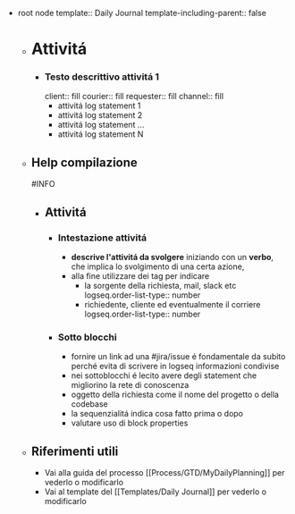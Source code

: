- root node
  template:: Daily Journal
  template-including-parent:: false
	- # Attivitá
		- ### Testo descrittivo attivitá 1
		  client:: fill
		  courier:: fill
		  requester:: fill
		  channel:: fill
			- attivitá log statement 1
			- attivitá log statement 2
			- attivitá log statement ...
			- attivitá log statement N
	- ## Help compilazione
	  #INFO
		- ## Attivitá
			- ### Intestazione attivitá
				- **descrive l'attivitá da svolgere** iniziando con un **verbo**, che implica lo svolgimento di una certa azione,
				- alla fine utilizzare dei tag per indicare
					- la sorgente della richiesta, mail, slack etc
					  logseq.order-list-type:: number
					- richiedente, cliente ed eventualmente il corriere
					  logseq.order-list-type:: number
			- ### Sotto blocchi
				- fornire un link ad una #jira/issue é fondamentale da subito perché evita di scrivere in logseq informazioni condivise
				- nei sottoblocchi é lecito avere degli statement che migliorino la rete di conoscenza
				- oggetto della richiesta come il nome del progetto o della codebase
				- la sequenzialitá indica cosa fatto prima o dopo
				- valutare uso di block properties
	- ## Riferimenti utili
		- Vai alla guida del processo [[Process/GTD/MyDailyPlanning]] per vederlo o modificarlo
		- Vai al template del [[Templates/Daily Journal]] per vederlo o modificarlo